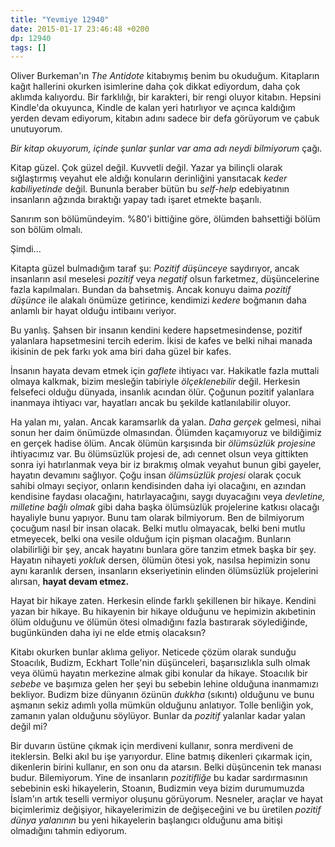 ```yaml
---
title: "Yevmiye 12940"
date: 2015-01-17 23:46:48 +0200
dp: 12940
tags: []
---
```


Oliver Burkeman'ın *The Antidote* kitabıymış benim bu
okuduğum. Kitapların kağıt hallerini okurken isimlerine daha çok
dikkat ediyordum, daha çok aklımda kalıyordu. Bir farklılığı, bir
karakteri, bir rengi oluyor kitabın. Hepsini Kindle'da okuyunca,
Kindle de kalan yeri hatırlıyor ve açınca kaldığım yerden devam
ediyorum, kitabın adını sadece bir defa görüyorum ve çabuk unutuyorum.

*Bir kitap okuyorum, içinde şunlar şunlar var ama adı neydi bilmiyorum* çağı.

Kitap güzel. Çok güzel değil. Kuvvetli değil. Yazar ya bilinçli olarak
sığlaştırmış veyahut ele aldığı konuların derinliğini yansıtacak
*keder kabiliyetinde* değil. Bununla beraber bütün bu *self-help*
edebiyatının insanların ağzında bıraktığı yapay tadı işaret etmekte
başarılı.

Sanırım son bölümündeyim. %80'i bittiğine göre, ölümden bahsettiği
bölüm son bölüm olmalı.

Şimdi... 

Kitapta güzel bulmadığım taraf şu: *Pozitif düşünceye* saydırıyor,
ancak insanların asıl meselesi *pozitif* veya *negatif* olsun
farketmez, düşüncelerine fazla kapılmaları. Bundan da bahsetmiş. Ancak
konuyu daima *pozitif düşünce* ile alakalı önümüze getirince,
kendimizi *kedere* boğmanın daha anlamlı bir hayat olduğu intibaını
veriyor.

Bu yanlış. Şahsen bir insanın kendini kedere hapsetmesindense, pozitif
yalanlara hapsetmesini tercih ederim. İkisi de kafes ve belki nihai
manada ikisinin de pek farkı yok ama biri daha güzel bir kafes.

İnsanın hayata devam etmek için *gaflete* ihtiyacı var. Hakikatle
fazla muttali olmaya kalkmak, bizim mesleğin tabiriyle
*ölçeklenebilir* değil. Herkesin felsefeci olduğu dünyada, insanlık
acından ölür. Çoğunun pozitif yalanlara inanmaya ihtiyacı var,
hayatları ancak bu şekilde katlanılabilir oluyor.

Ha yalan mı, yalan. Ancak karamsarlık da yalan. *Daha gerçek* gelmesi,
nihai sonun her daim önümüzde olmasından. Ölümden kaçamıyoruz ve
bildiğimiz en gerçek hadise ölüm. Ancak ölümün karşısında bir
*ölümsüzlük projesine* ihtiyacımız var. Bu ölümsüzlük projesi de, adı
cennet olsun veya gittikten sonra iyi hatırlanmak veya bir iz bırakmış
olmak veyahut bunun gibi gayeler, hayatın devamını sağlıyor. Çoğu
insan *ölümsüzlük projesi* olarak çocuk sahibi olmayı seçiyor, onların
kendisinden daha iyi olacağını, en azından kendisine faydası
olacağını, hatırlayacağını, saygı duyacağını veya *devletine,
milletine bağlı olmak* gibi daha başka ölümsüzlük projelerine katkısı
olacağı hayaliyle bunu yapıyor. Bunu tam olarak bilmiyorum. Ben de
bilmiyorum çocuğum nasıl bir insan olacak. Belki mutlu olmayacak,
belki beni mutlu etmeyecek, belki ona vesile olduğum için pişman
olacağım. Bunların olabilirliği bir şey, ancak hayatını bunlara göre
tanzim etmek başka bir şey. Hayatın nihayeti *yokluk* dersen, ölümün
ötesi yok, nasılsa hepimizin sonu aynı karanlık dersen, insanların
ekseriyetinin elinden ölümsüzlük projelerini alırsan, **hayat devam
etmez.**

Hayat bir hikaye zaten. Herkesin elinde farklı şekillenen bir
hikaye. Kendini yazan bir hikaye. Bu hikayenin bir hikaye olduğunu ve
hepimizin akıbetinin ölüm olduğunu ve ölümün ötesi olmadığını fazla
bastırarak söylediğinde, bugünkünden daha iyi ne elde etmiş olacaksın?

Kitabı okurken bunlar aklıma geliyor. Neticede çözüm olarak sunduğu
Stoacılık, Budizm, Eckhart Tolle'nin düşünceleri, başarısızlıkla sulh
olmak veya ölümü hayatın merkezine almak gibi konular da
hikaye. Stoacılık bir *sebebe* ve başımıza gelen her şeyi bu sebebin
lehine olduğuna inanmamızı bekliyor. Budizm bize dünyanın özünün
*dukkha* (sıkıntı) olduğunu ve bunu aşmanın sekiz adımlı yolla mümkün
olduğunu anlatıyor. Tolle benliğin yok, zamanın yalan olduğunu
söylüyor. Bunlar da *pozitif* yalanlar kadar yalan değil mi?

Bir duvarın üstüne çıkmak için merdiveni kullanır, sonra merdiveni de
iteklersin. Belki akıl bu işe yarıyordur. Eline batmış dikenleri
çıkarmak için, dikenlerin birini kullanır, en son onu da
atarsın. Belki düşüncenin tek manası budur. Bilemiyorum. Yine de
insanların *pozitifliğe* bu kadar sardırmasının sebebinin eski
hikayelerin, Stoanın, Budizmin veya bizim durumumuzda İslam'ın artık
teselli vermiyor oluşunu görüyorum. Nesneler, araçlar ve hayat
biçimlerimiz değişiyor, hikayelerimizin de değişeceğini ve bu üretilen
*pozitif dünya yalanının* bu yeni hikayelerin başlangıcı olduğunu ama
bitişi olmadığını tahmin ediyorum.

